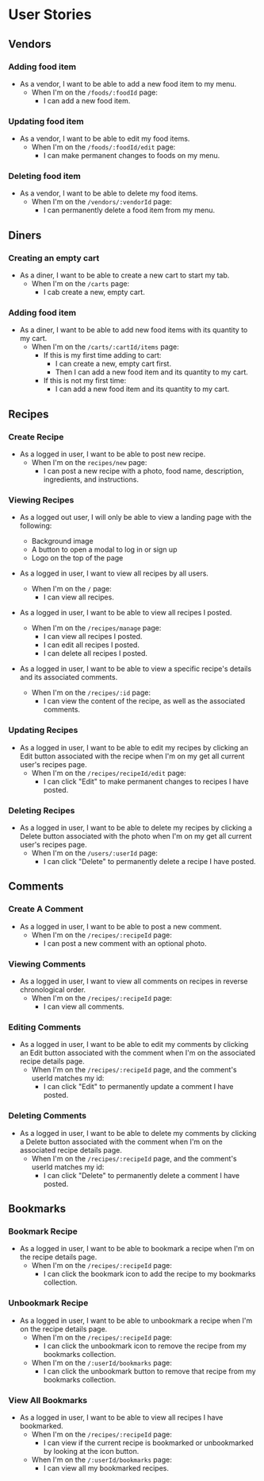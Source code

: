 # User Stories

## Vendors

### Adding food item

* As a vendor, I want to be able to add a new food item to my menu.
  * When I'm on the `/foods/:foodId` page:
    * I can add a new food item.
   
### Updating food item

* As a vendor, I want to be able to edit my food items.
  * When I'm on the `/foods/:foodId/edit` page:
    * I can make permanent changes to foods on my menu.

### Deleting food item

* As a vendor, I want to be able to delete my food items.
  * When I'm on the `/vendors/:vendorId` page:
    * I can permanently delete a food item from my menu.


## Diners

### Creating an empty cart
* As a diner, I want to be able to create a new cart to start my tab.
  * When I'm on the `/carts` page:
    * I cab create a new, empty cart.

### Adding food item
* As a diner, I want to be able to add new food items with its quantity to my cart.
  * When I'm on the `/carts/:cartId/items` page:
    * If this is my first time adding to cart:
      * I can create a new, empty cart first.
      * Then I can add a new food item and its quantity to my cart.
    * If this is not my first time:
      * I can add a new food item and its quantity to my cart.
      





## Recipes

### Create Recipe

* As a logged in user, I want to be able to post new recipe.
  * When I'm on the `recipes/new` page:
    * I can post a new recipe with a photo, food name, description, ingredients, and instructions.

### Viewing Recipes

* As a logged out user, I will only be able to view a landing page with the following:
  * Background image
  * A button to open a modal to log in or sign up
  * Logo on the top of the page

* As a logged in user, I want to view all recipes by all users.
  * When I'm on the `/` page:
    * I can view all recipes.

* As a logged in user, I want to be able to view all recipes I posted.
  * When I'm on the `/recipes/manage` page:
    * I can view all recipes I posted.
    * I can edit all recipes I posted.
    * I can delete all recipes I posted.

* As a logged in user, I want to be able to view a specific recipe's details and its associated comments.
  * When I'm on the `/recipes/:id` page:
    * I can view the content of the recipe, as well as the associated comments.

### Updating Recipes

* As a logged in user, I want to be able to edit my recipes by clicking an Edit button associated with the recipe when I'm on my get all current user's recipes page.
  * When I'm on the `/recipes/recipeId/edit` page:
    * I can click "Edit" to make permanent changes to recipes I have posted.

### Deleting Recipes

* As a logged in user, I want to be able to delete my recipes by clicking a Delete button associated with the photo when I'm on my get all current user's recipes page.
  * When I'm on the `/users/:userId` page:
    * I can click "Delete" to permanently delete a recipe I have posted.

## Comments

### Create A Comment

* As a logged in user, I want to be able to post a new comment.
  * When I'm on the `/recipes/:recipeId` page:
    * I can post a new comment with an optional photo.

### Viewing Comments

* As a logged in user, I want to view all comments on recipes in reverse chronological order.
  * When I'm on the `/recipes/:recipeId` page:
    * I can view all comments.

### Editing Comments

* As a logged in user, I want to be able to edit my comments by clicking an Edit button associated with the comment when I'm on the associated recipe details page.
  * When I'm on the `/recipes/:recipeId` page, and the comment's userId matches my id:
    * I can click "Edit" to permanently update a comment I have posted.

### Deleting Comments

* As a logged in user, I want to be able to delete my comments by clicking a Delete button associated with the comment when I'm on the associated recipe details page.
  * When I'm on the `/recipes/:recipeId` page, and the comment's userId matches my id:
    * I can click "Delete" to permanently delete a comment I have posted.

## Bookmarks

### Bookmark Recipe

* As a logged in user, I want to be able to bookmark a recipe when I'm on the recipe details page.
  * When I'm on the `/recipes/:recipeId` page:
    * I can click the bookmark icon to add the recipe to my bookmarks collection.

### Unbookmark Recipe
* As a logged in user, I want to be able to unbookmark a recipe when I'm on the recipe details page.
  * When I'm on the `/recipes/:recipeId` page:
    * I can click the unbookmark icon to remove the recipe from my bookmarks collection.
  * When I'm on the `/:userId/bookmarks` page:
    * I can click the unbookmark button to remove that recipe from my bookmarks collection.

### View All Bookmarks
* As a logged in user, I want to be able to view all recipes I have bookmarked.
  * When I'm on the `/recipes/:recipeId` page:
    * I can view if the current recipe is bookmarked or unbookmarked by looking at the icon button.
  * When I'm on the `/:userId/bookmarks` page:
    * I can view all my bookmarked recipes.
   


